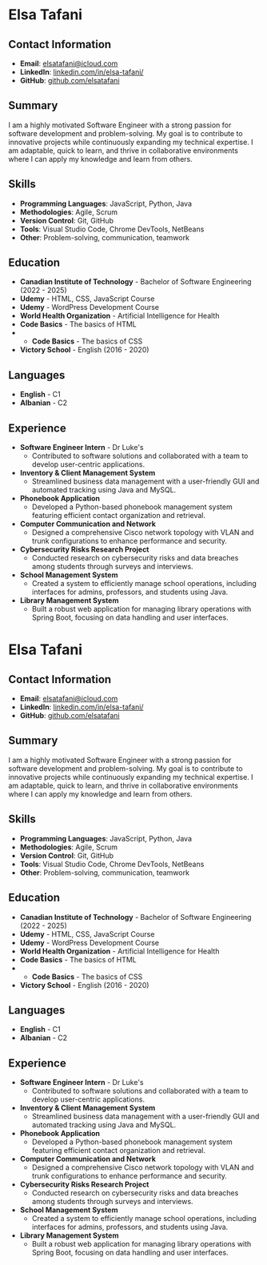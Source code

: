 # Elsa Tafani

## Contact Information
- **Email**: elsatafani@icloud.com
- **LinkedIn**: [linkedin.com/in/elsa-tafani/](https://www.linkedin.com/in/elsa-tafani/)
- **GitHub**: [github.com/elsatafani](https://github.com/elsatafani)

## Summary
I am a highly motivated Software Engineer with a strong passion for software development and problem-solving. My goal is to contribute to innovative projects while continuously expanding my technical expertise. I am adaptable, quick to learn, and thrive in collaborative environments where I can apply my knowledge and learn from others.

## Skills
- **Programming Languages**: JavaScript, Python, Java 
- **Methodologies**: Agile, Scrum
- **Version Control**: Git, GitHub
- **Tools**: Visual Studio Code, Chrome DevTools, NetBeans
- **Other**: Problem-solving, communication, teamwork

## Education
- **Canadian Institute of Technology** - Bachelor of Software Engineering (2022 - 2025)
- **Udemy** - HTML, CSS, JavaScript Course
- **Udemy** - WordPress Development Course
- **World Health Organization** - Artificial Intelligence for Health
- **Code Basics** - The basics of HTML
- - **Code Basics** - The basics of CSS
- **Victory School** - English (2016 - 2020)

## Languages
- **English** - C1
- **Albanian** - C2

## Experience
- **Software Engineer Intern** - Dr Luke's
  - Contributed to software solutions and collaborated with a team to develop user-centric applications.
- **Inventory & Client Management System** 
  - Streamlined business data management with a user-friendly GUI and automated tracking using Java and MySQL.
- **Phonebook Application**
  - Developed a Python-based phonebook management system featuring efficient contact organization and retrieval.
- **Computer Communication and Network**
  - Designed a comprehensive Cisco network topology with VLAN and trunk configurations to enhance performance and security.
- **Cybersecurity Risks Research Project**
  - Conducted research on cybersecurity risks and data breaches among students through surveys and interviews.
- **School Management System**
  - Created a system to efficiently manage school operations, including interfaces for admins, professors, and students using Java.
- **Library Management System**
  - Built a robust web application for managing library operations with Spring Boot, focusing on data handling and user interfaces.
# Elsa Tafani

## Contact Information
- **Email**: elsatafani@icloud.com
- **LinkedIn**: [linkedin.com/in/elsa-tafani/](https://www.linkedin.com/in/elsa-tafani/)
- **GitHub**: [github.com/elsatafani](https://github.com/elsatafani)

## Summary
I am a highly motivated Software Engineer with a strong passion for software development and problem-solving. My goal is to contribute to innovative projects while continuously expanding my technical expertise. I am adaptable, quick to learn, and thrive in collaborative environments where I can apply my knowledge and learn from others.

## Skills
- **Programming Languages**: JavaScript, Python, Java 
- **Methodologies**: Agile, Scrum
- **Version Control**: Git, GitHub
- **Tools**: Visual Studio Code, Chrome DevTools, NetBeans
- **Other**: Problem-solving, communication, teamwork

## Education
- **Canadian Institute of Technology** - Bachelor of Software Engineering (2022 - 2025)
- **Udemy** - HTML, CSS, JavaScript Course
- **Udemy** - WordPress Development Course
- **World Health Organization** - Artificial Intelligence for Health
- **Code Basics** - The basics of HTML
- - **Code Basics** - The basics of CSS
- **Victory School** - English (2016 - 2020)

## Languages
- **English** - C1
- **Albanian** - C2

## Experience
- **Software Engineer Intern** - Dr Luke's
  - Contributed to software solutions and collaborated with a team to develop user-centric applications.
- **Inventory & Client Management System** 
  - Streamlined business data management with a user-friendly GUI and automated tracking using Java and MySQL.
- **Phonebook Application**
  - Developed a Python-based phonebook management system featuring efficient contact organization and retrieval.
- **Computer Communication and Network**
  - Designed a comprehensive Cisco network topology with VLAN and trunk configurations to enhance performance and security.
- **Cybersecurity Risks Research Project**
  - Conducted research on cybersecurity risks and data breaches among students through surveys and interviews.
- **School Management System**
  - Created a system to efficiently manage school operations, including interfaces for admins, professors, and students using Java.
- **Library Management System**
  - Built a robust web application for managing library operations with Spring Boot, focusing on data handling and user interfaces.
